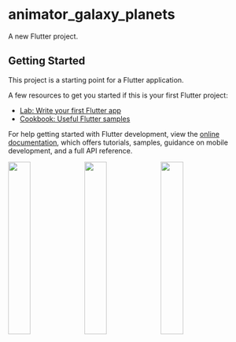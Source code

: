 # animator_galaxy_planets

A new Flutter project.

## Getting Started

This project is a starting point for a Flutter application.

A few resources to get you started if this is your first Flutter project:

- [Lab: Write your first Flutter app](https://docs.flutter.dev/get-started/codelab)
- [Cookbook: Useful Flutter samples](https://docs.flutter.dev/cookbook)

For help getting started with Flutter development, view the
[online documentation](https://docs.flutter.dev/), which offers tutorials,
samples, guidance on mobile development, and a full API reference.
<p>
<img src = "https://user-images.githubusercontent.com/116253518/236658750-8453d24a-9e1f-4d88-8902-b6a0574032bd.png" height = "30%" width = "30%">
<img src = "https://user-images.githubusercontent.com/116253518/236658444-dc557146-106d-4476-b8e2-254c03b4de45.png" height = "30%" width = "30%">
<img src = "https://user-images.githubusercontent.com/116253518/236658448-f50d83ef-11ec-4dde-9383-a7aba23cf0a5.png" height = "30%" width = "30%">
